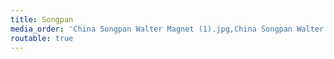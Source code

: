 ```yaml
---
title: Songpan
media_order: 'China Songpan Walter Magnet (1).jpg,China Songpan Walter Magnet (2).jpg,China Songpan Walter Magnet (4).jpg,China Songpan Walter Magnet (6).jpg,China Songpan Walter Magnet (7).jpg,China Songpan Walter Magnet (8).jpg,China Songpan Walter Magnet (9).jpg,China Songpan Walter Magnet (10).jpg,China Songpan Walter Magnet (11).jpg,China Songpan Walter Magnet (12).jpg,China Songpan Walter Magnet (13).jpg,China Songpan Walter Magnet (14).jpg,China Songpan Walter Magnet (15).jpg'
routable: true
---
```


